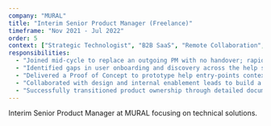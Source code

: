```yaml
---
company: "MURAL"
title: "Interim Senior Product Manager (Freelance)"
timeframe: "Nov 2021 - Jul 2022"
order: 5
context: ["Strategic Technologist", "B2B SaaS", "Remote Collaboration", "Activation"]
responsibilities:
  - "Joined mid-cycle to replace an outgoing PM with no handover; rapidly onboarded and assumed ownership of core roadmap features and internal tooling."
  - "Identified gaps in user onboarding and discovery across the help system by analyzing support data and usage patterns of in-app support tools."
  - "Delivered a Proof of Concept to prototype help entry-points contextualized by user action, benchmarked against key competitors who had this functionality."
  - "Collaborated with design and internal enablement leads to build a roadmap that would reduce support ticket volume and improve time-to-value."
  - "Successfully transitioned product ownership through detailed documentation and live onboarding of the incoming PM at contract end."
---
```


Interim Senior Product Manager at MURAL focusing on technical solutions.
